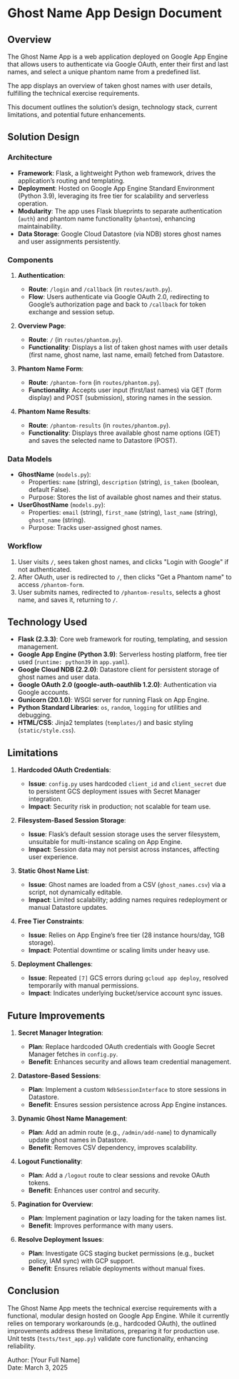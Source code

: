 # Ghost Name App Design Document

## Overview
The Ghost Name App is a web application deployed on Google App Engine that allows users to authenticate via Google OAuth, enter their first and last names, and select a unique phantom name from a predefined list.

The app displays an overview of taken ghost names with user details, fulfilling the technical exercise requirements.

This document outlines the solution’s design, technology stack, current limitations, and potential future enhancements.

## Solution Design

### Architecture
- **Framework**: Flask, a lightweight Python web framework, drives the application’s routing and templating.
- **Deployment**: Hosted on Google App Engine Standard Environment (Python 3.9), leveraging its free tier for scalability and serverless operation.
- **Modularity**: The app uses Flask blueprints to separate authentication (`auth`) and phantom name functionality (`phantom`), enhancing maintainability.
- **Data Storage**: Google Cloud Datastore (via NDB) stores ghost names and user assignments persistently.

### Components
1. **Authentication**:
   - **Route**: `/login` and `/callback` (in `routes/auth.py`).
   - **Flow**: Users authenticate via Google OAuth 2.0, redirecting to Google’s authorization page and back to `/callback` for token exchange and session setup.

2. **Overview Page**:
   - **Route**: `/` (in `routes/phantom.py`).
   - **Functionality**: Displays a list of taken ghost names with user details (first name, ghost name, last name, email) fetched from Datastore.

3. **Phantom Name Form**:
   - **Route**: `/phantom-form` (in `routes/phantom.py`).
   - **Functionality**: Accepts user input (first/last names) via GET (form display) and POST (submission), storing names in the session.

4. **Phantom Name Results**:
   - **Route**: `/phantom-results` (in `routes/phantom.py`).
   - **Functionality**: Displays three available ghost name options (GET) and saves the selected name to Datastore (POST).

### Data Models
- **GhostName** (`models.py`):
  - Properties: `name` (string), `description` (string), `is_taken` (boolean, default False).
  - Purpose: Stores the list of available ghost names and their status.
- **UserGhostName** (`models.py`):
  - Properties: `email` (string), `first_name` (string), `last_name` (string), `ghost_name` (string).
  - Purpose: Tracks user-assigned ghost names.

### Workflow
1. User visits `/`, sees taken ghost names, and clicks "Login with Google" if not authenticated.
2. After OAuth, user is redirected to `/`, then clicks "Get a Phantom name" to access `/phantom-form`.
3. User submits names, redirected to `/phantom-results`, selects a ghost name, and saves it, returning to `/`.

## Technology Used

- **Flask (2.3.3)**: Core web framework for routing, templating, and session management.
- **Google App Engine (Python 3.9)**: Serverless hosting platform, free tier used (`runtime: python39` in `app.yaml`).
- **Google Cloud NDB (2.2.0)**: Datastore client for persistent storage of ghost names and user data.
- **Google OAuth 2.0 (google-auth-oauthlib 1.2.0)**: Authentication via Google accounts.
- **Gunicorn (20.1.0)**: WSGI server for running Flask on App Engine.
- **Python Standard Libraries**: `os`, `random`, `logging` for utilities and debugging.
- **HTML/CSS**: Jinja2 templates (`templates/`) and basic styling (`static/style.css`).

## Limitations

1. **Hardcoded OAuth Credentials**:
   - **Issue**: `config.py` uses hardcoded `client_id` and `client_secret` due to persistent GCS deployment issues with Secret Manager integration.
   - **Impact**: Security risk in production; not scalable for team use.

2. **Filesystem-Based Session Storage**:
   - **Issue**: Flask’s default session storage uses the server filesystem, unsuitable for multi-instance scaling on App Engine.
   - **Impact**: Session data may not persist across instances, affecting user experience.

3. **Static Ghost Name List**:
   - **Issue**: Ghost names are loaded from a CSV (`ghost_names.csv`) via a script, not dynamically editable.
   - **Impact**: Limited scalability; adding names requires redeployment or manual Datastore updates.

4. **Free Tier Constraints**:
   - **Issue**: Relies on App Engine’s free tier (28 instance hours/day, 1GB storage).
   - **Impact**: Potential downtime or scaling limits under heavy use.

5. **Deployment Challenges**:
   - **Issue**: Repeated `[7]` GCS errors during `gcloud app deploy`, resolved temporarily with manual permissions.
   - **Impact**: Indicates underlying bucket/service account sync issues.

## Future Improvements

1. **Secret Manager Integration**:
   - **Plan**: Replace hardcoded OAuth credentials with Google Secret Manager fetches in `config.py`.
   - **Benefit**: Enhances security and allows team credential management.

2. **Datastore-Based Sessions**:
   - **Plan**: Implement a custom `NdbSessionInterface` to store sessions in Datastore.
   - **Benefit**: Ensures session persistence across App Engine instances.

3. **Dynamic Ghost Name Management**:
   - **Plan**: Add an admin route (e.g., `/admin/add-name`) to dynamically update ghost names in Datastore.
   - **Benefit**: Removes CSV dependency, improves scalability.

4. **Logout Functionality**:
   - **Plan**: Add a `/logout` route to clear sessions and revoke OAuth tokens.
   - **Benefit**: Enhances user control and security.

5. **Pagination for Overview**:
   - **Plan**: Implement pagination or lazy loading for the taken names list.
   - **Benefit**: Improves performance with many users.

6. **Resolve Deployment Issues**:
   - **Plan**: Investigate GCS staging bucket permissions (e.g., bucket policy, IAM sync) with GCP support.
   - **Benefit**: Ensures reliable deployments without manual fixes.

## Conclusion
The Ghost Name App meets the technical exercise requirements with a functional, modular design hosted on Google App Engine. While it currently relies on temporary workarounds (e.g., hardcoded OAuth), the outlined improvements address these limitations, preparing it for production use. Unit tests (`tests/test_app.py`) validate core functionality, enhancing reliability.

Author: [Your Full Name]  
Date: March 3, 2025